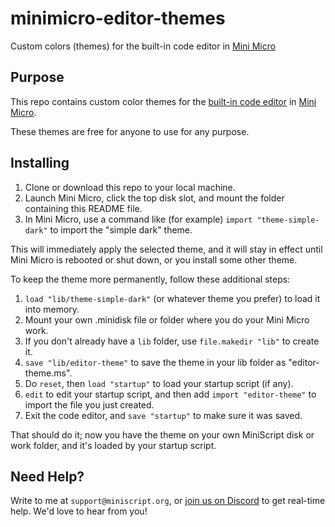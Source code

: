 # minimicro-editor-themes
Custom colors (themes) for the built-in code editor in [Mini Micro](https://miniscript.org/MiniMicro)

## Purpose

This repo contains custom color themes for the [built-in code editor](https://miniscript.org/wiki/Mini_Micro_code_editor) in [Mini Micro](https://miniscript.org/MiniMicro).

These themes are free for anyone to use for any purpose.

## Installing

1. Clone or download this repo to your local machine.
2. Launch Mini Micro, click the top disk slot, and mount the folder containing this README file.
3. In Mini Micro, use a command like (for example) `import "theme-simple-dark"` to import the "simple dark" theme.

This will immediately apply the selected theme, and it will stay in effect until Mini Micro is rebooted or shut down, or you install some other theme.

To keep the theme more permanently, follow these additional steps:

1. `load "lib/theme-simple-dark"` (or whatever theme you prefer) to load it into memory.
2. Mount your own .minidisk file or folder where you do your Mini Micro work.
3. If you don't already have a `lib` folder, use `file.makedir "lib"` to create it.
4. `save "lib/editor-theme"` to save the theme in your lib folder as "editor-theme.ms".
5. Do `reset`, then `load "startup"` to load your startup script (if any).
6. `edit` to edit your startup script, and then add `import "editor-theme"` to import the file you just created.
7. Exit the code editor, and `save "startup"` to make sure it was saved.

That should do it; now you have the theme on your own MiniScript disk or work folder, and it's loaded by your startup script.

## Need Help?

Write to me at `support@miniscript.org`, or [join us on Discord](https://discord.gg/7s6zajx) to get real-time help.  We'd love to hear from you!
